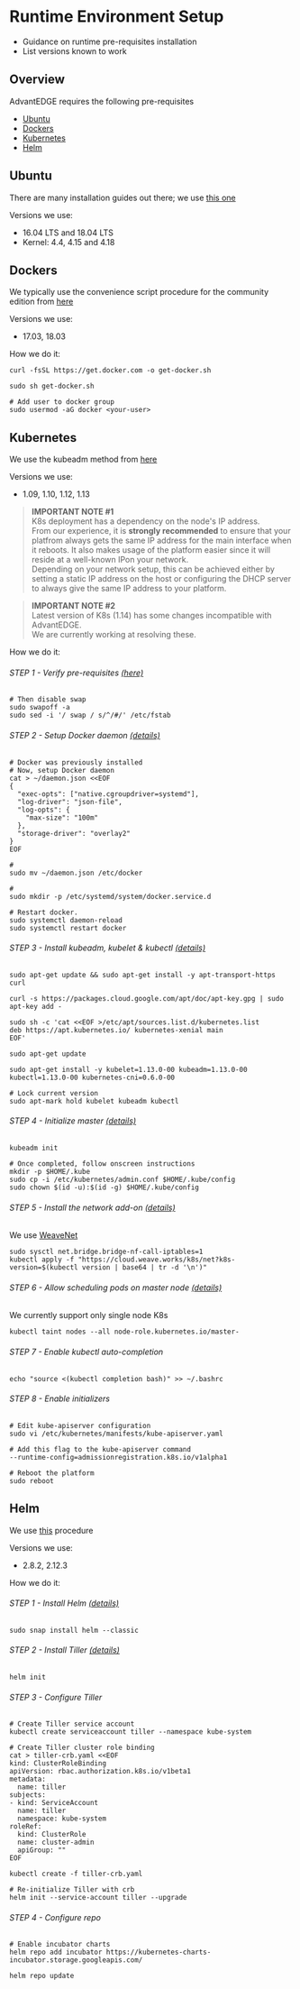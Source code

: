 # Runtime Environment Setup
- Guidance on runtime pre-requisites installation
- List versions known to work

## Overview
AdvantEDGE requires the following pre-requisites
- [Ubuntu](#ubuntu)
- [Dockers](#dockers)
- [Kubernetes](#kubernetes)
- [Helm](#helm)


## Ubuntu
There are many installation guides out there; we use [this one](https://tutorials.ubuntu.com/tutorial/tutorial-install-ubuntu-desktop#0)

Versions we use:
- 16.04 LTS and 18.04 LTS
- Kernel: 4.4, 4.15 and 4.18

## Dockers
We typically use the convenience script procedure for the community edition from [here](https://docs.docker.com/install/linux/docker-ce/ubuntu/)

Versions we use:
- 17.03, 18.03

How we do it:
```
curl -fsSL https://get.docker.com -o get-docker.sh

sudo sh get-docker.sh

# Add user to docker group
sudo usermod -aG docker <your-user>
```
## Kubernetes
We use the kubeadm method from [here](https://kubernetes.io/docs/setup/independent/install-kubeadm/)

Versions we use:
- 1.09, 1.10, 1.12, 1.13

>**IMPORTANT NOTE #1**<br>
K8s deployment has a dependency on the node's IP address.<br>
From our experience, it is **strongly recommended** to ensure that your platfrom always gets the same IP address for the main interface when it reboots. It also makes usage of the platform easier since it will reside at a well-known IPon your network.<br>
Depending on your network setup, this can be achieved either by setting a static IP address on the host or configuring the DHCP server to always give the same IP address to your platform.<br>

>**IMPORTANT NOTE #2**<br>
Latest version of K8s (1.14) has some changes incompatible with AdvantEDGE.<br>
We are currently working at resolving these.

How we do it:
###### STEP 1 - Verify pre-requisites [(here)](https://kubernetes.io/docs/setup/independent/install-kubeadm/#before-you-begin)

```
# Then disable swap
sudo swapoff -a
sudo sed -i '/ swap / s/^/#/' /etc/fstab
```
###### STEP 2 - Setup Docker daemon [(details)](https://kubernetes.io/docs/setup/cri/#docker)

```
# Docker was previously installed
# Now, setup Docker daemon
cat > ~/daemon.json <<EOF
{
  "exec-opts": ["native.cgroupdriver=systemd"],
  "log-driver": "json-file",
  "log-opts": {
    "max-size": "100m"
  },
  "storage-driver": "overlay2"
}
EOF

# 
sudo mv ~/daemon.json /etc/docker

#
sudo mkdir -p /etc/systemd/system/docker.service.d

# Restart docker.
sudo systemctl daemon-reload
sudo systemctl restart docker
```
###### STEP 3 - Install kubeadm, kubelet & kubectl [(details)](https://kubernetes.io/docs/setup/independent/install-kubeadm/#installing-kubeadm-kubelet-and-kubectl)
```
sudo apt-get update && sudo apt-get install -y apt-transport-https curl

curl -s https://packages.cloud.google.com/apt/doc/apt-key.gpg | sudo apt-key add -

sudo sh -c 'cat <<EOF >/etc/apt/sources.list.d/kubernetes.list
deb https://apt.kubernetes.io/ kubernetes-xenial main
EOF'

sudo apt-get update

sudo apt-get install -y kubelet=1.13.0-00 kubeadm=1.13.0-00 kubectl=1.13.0-00 kubernetes-cni=0.6.0-00

# Lock current version
sudo apt-mark hold kubelet kubeadm kubectl
```
###### STEP 4 - Initialize master [(details)](https://kubernetes.io/docs/setup/independent/create-cluster-kubeadm/#initializing-your-master)
```
kubeadm init

# Once completed, follow onscreen instructions
mkdir -p $HOME/.kube
sudo cp -i /etc/kubernetes/admin.conf $HOME/.kube/config
sudo chown $(id -u):$(id -g) $HOME/.kube/config

```
###### STEP 5 - Install the network add-on [(details)](https://kubernetes.io/docs/setup/independent/create-cluster-kubeadm/#pod-network)
We use [WeaveNet](https://www.weave.works/docs/net/latest/kubernetes/kube-addon/)
```
sudo sysctl net.bridge.bridge-nf-call-iptables=1
kubectl apply -f "https://cloud.weave.works/k8s/net?k8s-version=$(kubectl version | base64 | tr -d '\n')"
```
###### STEP 6 - Allow scheduling pods on master node [(details)](https://kubernetes.io/docs/setup/independent/create-cluster-kubeadm/#control-plane-node-isolation)
We currently support only single node K8s
```
kubectl taint nodes --all node-role.kubernetes.io/master-
```
###### STEP 7 - Enable kubectl auto-completion
```
echo "source <(kubectl completion bash)" >> ~/.bashrc
```
###### STEP 8 - Enable initializers
```
# Edit kube-apiserver configuration
sudo vi /etc/kubernetes/manifests/kube-apiserver.yaml

# Add this flag to the kube-apiserver command
--runtime-config=admissionregistration.k8s.io/v1alpha1

# Reboot the platform
sudo reboot
```

## Helm
We use [this](https://docs.helm.sh/using_helm/#installing-helm) procedure

Versions we use:
- 2.8.2, 2.12.3

How we do it:
###### STEP 1 - Install Helm [(details)](https://docs.helm.sh/using_helm/#installing-helm)
```
sudo snap install helm --classic
```
###### STEP 2 - Install Tiller [(details)](https://docs.helm.sh/using_helm/#installing-tiller)
```
helm init
```
###### STEP 3 - Configure Tiller
```
# Create Tiller service account
kubectl create serviceaccount tiller --namespace kube-system

# Create Tiller cluster role binding
cat > tiller-crb.yaml <<EOF
kind: ClusterRoleBinding
apiVersion: rbac.authorization.k8s.io/v1beta1
metadata:
  name: tiller
subjects:
- kind: ServiceAccount
  name: tiller
  namespace: kube-system
roleRef:
  kind: ClusterRole
  name: cluster-admin
  apiGroup: ""
EOF

kubectl create -f tiller-crb.yaml

# Re-initialize Tiller with crb
helm init --service-account tiller --upgrade
```
###### STEP 4 - Configure repo
```
# Enable incubator charts
helm repo add incubator https://kubernetes-charts-incubator.storage.googleapis.com/

helm repo update
```
